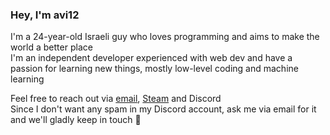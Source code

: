 ### Hey, I'm avi12

I'm a 24-year-old Israeli guy who loves programming and aims to make the world a better place  
I'm an independent developer experienced with web dev and have a passion for learning new things, mostly low-level coding and machine learning  

Feel free to reach out via [email](mailto:avi6106@gmail.com), [Steam](https://steamcommunity.com/id/avi12) and Discord  
Since I don't want any spam in my Discord account, ask me via email for it and we'll gladly keep in touch 🙂  
